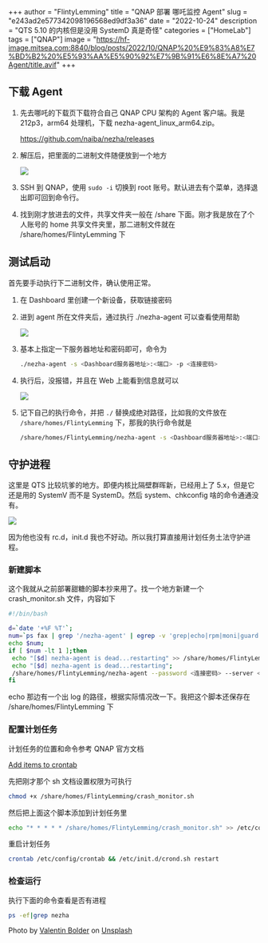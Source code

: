 +++
author = "FlintyLemming"
title = "QNAP 部署 哪吒监控 Agent"
slug = "e243ad2e577342098196568ed9df3a36"
date = "2022-10-24"
description = "QTS 5.10 的内核但是没用 SystemD 真是奇怪"
categories = ["HomeLab"]
tags = ["QNAP"]
image = "https://hf-image.mitsea.com:8840/blog/posts/2022/10/QNAP%20%E9%83%A8%E7%BD%B2%20%E5%93%AA%E5%90%92%E7%9B%91%E6%8E%A7%20Agent/title.avif"
+++

## 下载 Agent

1. 先去哪吒的下载页下载符合自己 QNAP CPU 架构的 Agent 客户端。我是 212p3，arm64 处理机，下载 nezha-agent_linux_arm64.zip。

    <https://github.com/naiba/nezha/releases>

2. 解压后，把里面的二进制文件随便放到一个地方

    ![](https://hf-image.mitsea.com:8840/blog/posts/2022/10/QNAP%20%E9%83%A8%E7%BD%B2%20%E5%93%AA%E5%90%92%E7%9B%91%E6%8E%A7%20Agent/Untitled.avif)

3. SSH 到 QNAP，使用 `sudo -i` 切换到 root 账号。默认进去有个菜单，选择退出即可回到命令行。
4. 找到刚才放进去的文件，共享文件夹一般在 /share 下面。刚才我是放在了个人账号的 home 共享文件夹里，那二进制文件就在 /share/homes/FlintyLemming 下

## 测试启动

首先要手动执行下二进制文件，确认使用正常。

1. 在 Dashboard 里创建一个新设备，获取链接密码
2. 进到 agent 所在文件夹后，通过执行 ./nezha-agent 可以查看使用帮助

    ![](https://hf-image.mitsea.com:8840/blog/posts/2022/10/QNAP%20%E9%83%A8%E7%BD%B2%20%E5%93%AA%E5%90%92%E7%9B%91%E6%8E%A7%20Agent/Untitled%201.avif)

3. 基本上指定一下服务器地址和密码即可，命令为

    ```bash
    ./nezha-agent -s <Dashboard服务器地址>:<端口> -p <连接密码>
    ```

4. 执行后，没报错，并且在 Web 上能看到信息就可以

    ![](https://hf-image.mitsea.com:8840/blog/posts/2022/10/QNAP%20%E9%83%A8%E7%BD%B2%20%E5%93%AA%E5%90%92%E7%9B%91%E6%8E%A7%20Agent/Untitled%202.avif)

5. 记下自己的执行命令，并把 `./` 替换成绝对路径，比如我的文件放在 `/share/homes/FlintyLemming` 下，那我的执行命令就是

    ```bash
    /share/homes/FlintyLemming/nezha-agent -s <Dashboard服务器地址>:<端口> -p <连接密码>
    ```

## 守护进程

这里是 QTS 比较坑爹的地方。即便内核比隔壁群晖新，已经用上了 5.x，但是它还是用的 SystemV 而不是 SystemD。然后 system、chkconfig 啥的命令通通没有。

![](https://hf-image.mitsea.com:8840/blog/posts/2022/10/QNAP%20%E9%83%A8%E7%BD%B2%20%E5%93%AA%E5%90%92%E7%9B%91%E6%8E%A7%20Agent/Untitled%203.avif)

因为他也没有 rc.d，init.d 我也不好动。所以我打算直接用计划任务土法守护进程。

### 新建脚本

这个我就从之前部署甜糖的脚本抄来用了。找一个地方新建一个 crash_monitor.sh 文件，内容如下

```bash
#!/bin/bash

d=`date '+%F %T'`;
num=`ps fax | grep '/nezha-agent' | egrep -v 'grep|echo|rpm|moni|guard' | wc -l`;
echo $num;
if [ $num -lt 1 ];then
 echo "[$d] nezha-agent is dead...restarting" >> /share/homes/FlintyLemming/log.log ;
 echo "[$d] nezha-agent is dead...restarting";
 /share/homes/FlintyLemming/nezha-agent --password <连接密码> --server <Dashboard服务器地址>:<端口>;
fi
```

echo 那边有一个出 log 的路径，根据实际情况改一下。我把这个脚本还保存在 /share/homes/FlintyLemming 下

### 配置计划任务

计划任务的位置和命令参考 QNAP 官方文档

[Add items to crontab](https://wiki.qnap.com/wiki/Add_items_to_crontab)

先把刚才那个 sh 文档设置权限为可执行

```bash
chmod +x /share/homes/FlintyLemming/crash_monitor.sh
```

然后把上面这个脚本添加到计划任务里

```bash
echo "* * * * * /share/homes/FlintyLemming/crash_monitor.sh" >> /etc/config/crontab
```

重启计划任务

```bash
crontab /etc/config/crontab && /etc/init.d/crond.sh restart
```

### 检查运行

执行下面的命令查看是否有进程

```bash
ps -ef|grep nezha
```

Photo by [Valentin Bolder](https://unsplash.com/es/@vallibo?utm_source=unsplash&utm_medium=referral&utm_content=creditCopyText) on [Unsplash](https://unsplash.com/?utm_source=unsplash&utm_medium=referral&utm_content=creditCopyText)
  